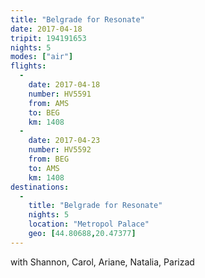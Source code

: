 ```yaml
---
title: "Belgrade for Resonate"
date: 2017-04-18
tripit: 194191653
nights: 5
modes: ["air"]
flights:
  -
    date: 2017-04-18
    number: HV5591
    from: AMS
    to: BEG
    km: 1408
  -
    date: 2017-04-23
    number: HV5592
    from: BEG
    to: AMS
    km: 1408
destinations:
  -
    title: "Belgrade for Resonate"
    nights: 5
    location: "Metropol Palace"
    geo: [44.80688,20.47377]
---
```


with Shannon, Carol, Ariane, Natalia, Parizad
